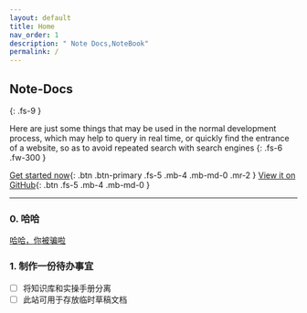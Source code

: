```yaml
---
layout: default
title: Home
nav_order: 1
description: " Note Docs,NoteBook"
permalink: /
---
```



## Note-Docs
{: .fs-9 }

 Here are just some things that may be used in the normal development process, which may help to query in real time, or quickly find the entrance of a website, so as to avoid repeated search with search engines 
{: .fs-6 .fw-300 }

[Get started now](#getting-started){: .btn .btn-primary .fs-5 .mb-4 .mb-md-0 .mr-2 } [View it on GitHub](https://github.com/just-the-docs/just-the-docs){: .btn .fs-5 .mb-4 .mb-md-0 }

---


### 0. 哈哈


[哈哈，你被骗啦](https://cdn.jsdelivr.net/gh/small-rose/small-rose.github.io/favicon.ico)


### 1. 制作一份待办事宜

- [ ] 将知识库和实操手册分离
- [ ] 此站可用于存放临时草稿文档

